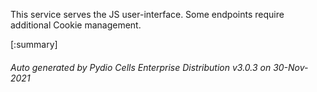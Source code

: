 






This service serves the JS user-interface. Some endpoints require additional Cookie management.

[:summary]

###### Auto generated by Pydio Cells Enterprise Distribution v3.0.3 on 30-Nov-2021
